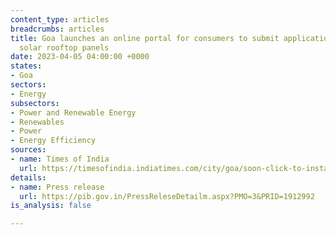 ```yaml
---
content_type: articles
breadcrumbs: articles
title: Goa launches an online portal for consumers to submit applications to install
  solar rooftop panels
date: 2023-04-05 04:00:00 +0000
states:
- Goa
sectors:
- Energy
subsectors:
- Power and Renewable Energy
- Renewables
- Power
- Energy Efficiency
sources:
- name: Times of India
  url: https://timesofindia.indiatimes.com/city/goa/soon-click-to-install-rooftop-solar-panels/articleshow/99155570.cms
details:
- name: Press release
  url: https://pib.gov.in/PressReleseDetailm.aspx?PMO=3&PRID=1912992
is_analysis: false

---
```

